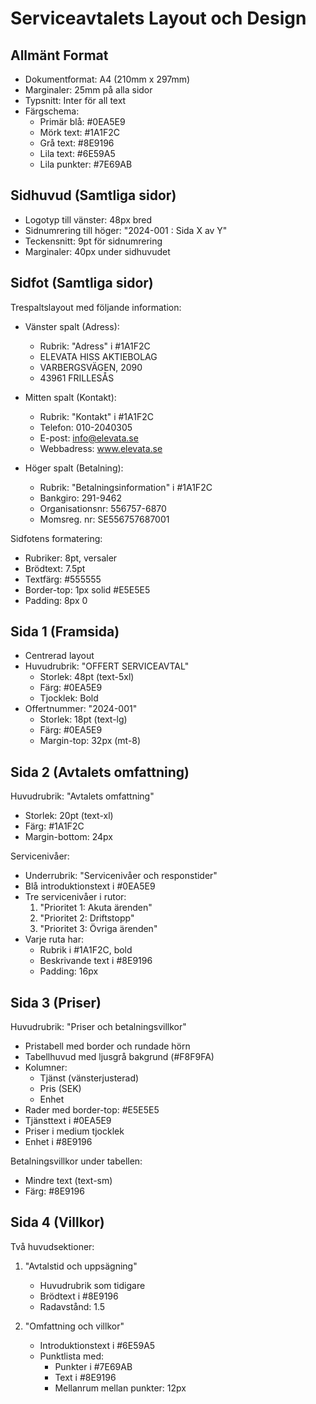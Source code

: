 
# Serviceavtalets Layout och Design

## Allmänt Format
- Dokumentformat: A4 (210mm x 297mm)
- Marginaler: 25mm på alla sidor
- Typsnitt: Inter för all text
- Färgschema:
  - Primär blå: #0EA5E9
  - Mörk text: #1A1F2C
  - Grå text: #8E9196
  - Lila text: #6E59A5
  - Lila punkter: #7E69AB

## Sidhuvud (Samtliga sidor)
- Logotyp till vänster: 48px bred
- Sidnumrering till höger: "2024-001 : Sida X av Y"
- Teckensnitt: 9pt för sidnumrering
- Marginaler: 40px under sidhuvudet

## Sidfot (Samtliga sidor)
Trespaltslayout med följande information:
- Vänster spalt (Adress):
  - Rubrik: "Adress" i #1A1F2C
  - ELEVATA HISS AKTIEBOLAG
  - VARBERGSVÄGEN, 2090
  - 43961 FRILLESÅS

- Mitten spalt (Kontakt):
  - Rubrik: "Kontakt" i #1A1F2C
  - Telefon: 010-2040305
  - E-post: info@elevata.se
  - Webbadress: www.elevata.se

- Höger spalt (Betalning):
  - Rubrik: "Betalningsinformation" i #1A1F2C
  - Bankgiro: 291-9462
  - Organisationsnr: 556757-6870
  - Momsreg. nr: SE556757687001

Sidfotens formatering:
- Rubriker: 8pt, versaler
- Brödtext: 7.5pt
- Textfärg: #555555
- Border-top: 1px solid #E5E5E5
- Padding: 8px 0

## Sida 1 (Framsida)
- Centrerad layout
- Huvudrubrik: "OFFERT SERVICEAVTAL"
  - Storlek: 48pt (text-5xl)
  - Färg: #0EA5E9
  - Tjocklek: Bold
- Offertnummer: "2024-001"
  - Storlek: 18pt (text-lg)
  - Färg: #0EA5E9
  - Margin-top: 32px (mt-8)

## Sida 2 (Avtalets omfattning)
Huvudrubrik: "Avtalets omfattning"
- Storlek: 20pt (text-xl)
- Färg: #1A1F2C
- Margin-bottom: 24px

Servicenivåer:
- Underrubrik: "Servicenivåer och responstider"
- Blå introduktionstext i #0EA5E9
- Tre servicenivåer i rutor:
  1. "Prioritet 1: Akuta ärenden"
  2. "Prioritet 2: Driftstopp"
  3. "Prioritet 3: Övriga ärenden"
- Varje ruta har:
  - Rubrik i #1A1F2C, bold
  - Beskrivande text i #8E9196
  - Padding: 16px

## Sida 3 (Priser)
Huvudrubrik: "Priser och betalningsvillkor"
- Pristabell med border och rundade hörn
- Tabellhuvud med ljusgrå bakgrund (#F8F9FA)
- Kolumner:
  - Tjänst (vänsterjusterad)
  - Pris (SEK)
  - Enhet
- Rader med border-top: #E5E5E5
- Tjänsttext i #0EA5E9
- Priser i medium tjocklek
- Enhet i #8E9196

Betalningsvillkor under tabellen:
- Mindre text (text-sm)
- Färg: #8E9196

## Sida 4 (Villkor)
Två huvudsektioner:

1. "Avtalstid och uppsägning"
   - Huvudrubrik som tidigare
   - Brödtext i #8E9196
   - Radavstånd: 1.5

2. "Omfattning och villkor"
   - Introduktionstext i #6E59A5
   - Punktlista med:
     - Punkter i #7E69AB
     - Text i #8E9196
     - Mellanrum mellan punkter: 12px
